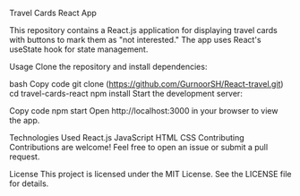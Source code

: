 Travel Cards React App

This repository contains a React.js application for displaying travel cards with buttons to mark them as "not interested." The app uses React's useState hook for state management.

Usage
Clone the repository and install dependencies:

bash
Copy code
git clone (https://github.com/GurnoorSH/React-travel.git)
cd travel-cards-react
npm install
Start the development server:

Copy code
npm start
Open http://localhost:3000 in your browser to view the app.

Technologies Used
React.js
JavaScript
HTML
CSS
Contributing
Contributions are welcome! Feel free to open an issue or submit a pull request.

License
This project is licensed under the MIT License. See the LICENSE file for details.
